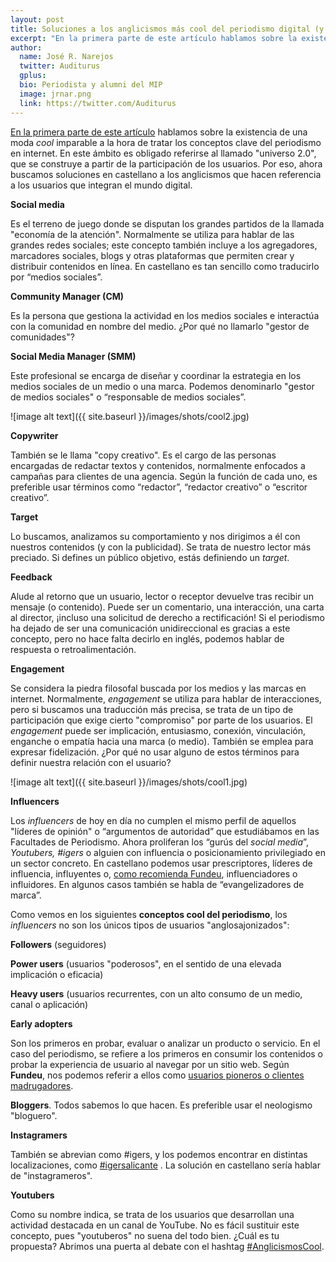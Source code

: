 ```yaml
---
layout: post
title: Soluciones a los anglicismos más cool del periodismo digital (y II)
excerpt: "En la primera parte de este artículo hablamos sobre la existencia de una moda cool imparable a la hora de tratar los conceptos clave del periodismo en internet. En este ámbito es obligado referirse al llamado universo 2.0, que se construye a partir de la participación de los usuarios. Por eso, ahora buscamos soluciones en castellano a los anglicismos que hacen referencia a los usuarios que integran el mundo digital."
author:
  name: José R. Narejos
  twitter: Auditurus
  gplus:  
  bio: Periodista y alumni del MIP
  image: jrnar.png
  link: https://twitter.com/Auditurus
---
```

[En la primera parte de este artículo](http://mip.umh.es/blog/2016/09/11/soluciones-anglicismos-periodismo-digital/) hablamos sobre la existencia de una moda _cool_ imparable a la hora de tratar los conceptos clave del periodismo en internet. En este ámbito es obligado referirse al llamado "universo 2.0", que se construye a partir de la participación de los usuarios. Por eso, ahora buscamos soluciones en castellano a los anglicismos que hacen referencia a los usuarios que integran el mundo digital. 

**Social media**

Es el terreno de juego donde se disputan los grandes partidos de la llamada "economía de la atención". Normalmente se utiliza para hablar de las grandes redes sociales; este concepto también incluye a los agregadores, marcadores sociales, blogs y otras plataformas que permiten crear y distribuir contenidos en línea. En castellano es tan sencillo como traducirlo por “medios sociales”. 

**Community Manager (CM)**

Es la persona que gestiona la actividad en los medios sociales e interactúa con la comunidad en nombre del medio. ¿Por qué no llamarlo "gestor de comunidades"?

**Social Media Manager (SMM)** 

Este  profesional se encarga de diseñar y coordinar la estrategia en los medios sociales de un medio o una marca. Podemos denominarlo "gestor de medios sociales" o “responsable de medios sociales”. 

![image alt text]({{ site.baseurl }}/images/shots/cool2.jpg)

**Copywriter**

También se le llama "copy creativo". Es el cargo de las personas encargadas de redactar textos y contenidos, normalmente enfocados a campañas para clientes de una agencia. Según la función de cada uno, es preferible usar términos como “redactor”, “redactor creativo” o “escritor creativo”. 

**Target**

Lo buscamos, analizamos su comportamiento y nos dirigimos a él con nuestros contenidos (y con la publicidad).  Se trata de nuestro lector más preciado. Si defines un público objetivo, estás definiendo un *target*. 

**Feedback**

Alude al retorno que un usuario, lector o receptor devuelve tras recibir un mensaje (o contenido). Puede ser un comentario, una interacción, una carta al director, ¡incluso una solicitud de derecho a rectificación! Si el periodismo ha dejado de ser una comunicación unidireccional es gracias a este concepto, pero no hace falta decirlo en inglés, podemos hablar de respuesta o retroalimentación. 

**Engagement**

Se considera la piedra filosofal buscada por los medios y las marcas en internet. Normalmente, *engagement* se utiliza para hablar de interacciones, pero si buscamos una traducción más precisa, se trata de un tipo de participación que exige cierto "compromiso" por parte de los usuarios. El *engagement* puede ser implicación, entusiasmo, conexión, vinculación, enganche o empatía hacia una marca (o medio). También se emplea para expresar fidelización. ¿Por qué no usar alguno de estos términos para definir nuestra relación con el usuario?

![image alt text]({{ site.baseurl }}/images/shots/cool1.jpg)

**Influencers**

Los *influencers* de hoy en día no cumplen el mismo perfil de aquellos "líderes de opinión" o “argumentos de autoridad” que estudiábamos en las Facultades de Periodismo. Ahora proliferan los “gurús del *social media*”, *Youtubers, #igers* o alguien con influencia o posicionamiento privilegiado en un sector concreto. En castellano podemos usar prescriptores, líderes de influencia, influyentes o, [como recomienda Fundeu](http://www.fundeu.es/recomendacion/influidor-alternativa-a-influencer/),  influenciadores o influidores. En algunos casos también se habla de “evangelizadores de marca”. 

Como vemos en los siguientes **conceptos cool del periodismo**, los *influencers* no son los únicos tipos de usuarios "anglosajonizados": 

**Followers** (seguidores) 

**Power users** (usuarios "poderosos", en el sentido de una elevada implicación o eficacia) 

**Heavy users** (usuarios recurrentes, con un alto consumo de un medio, canal o aplicación) 

**Early adopters** 

Son los primeros en probar, evaluar o analizar un producto o servicio. En el caso del periodismo, se refiere a los primeros en consumir los contenidos o probar la experiencia de usuario al navegar por un sitio web. Según **Fundeu**, nos podemos referir a ellos como [usuarios pioneros o clientes madrugadores](http://www.fundeu.es/recomendacion/usuarios-pioneros-o-clientes-madrugadores-mejor-que-early-adopters-1055/). 

**Bloggers**. Todos sabemos lo que hacen. Es preferible usar el neologismo "bloguero". 

**Instagramers**

También se abrevian como #igers, y los podemos encontrar en distintas localizaciones, como [#igersalicante](https://www.instagram.com/igersalicante/) . La solución en castellano sería hablar de "instagrameros". 

**Youtubers**

Como su nombre indica, se trata de los usuarios que desarrollan una actividad destacada en un canal de YouTube. No es fácil sustituir este concepto, pues "youtuberos" no suena del todo bien. ¿Cuál es tu propuesta? Abrimos una puerta al debate con el hashtag [#AnglicismosCool](https://twitter.com/hashtag/AnglicismosCool?src=hash). 